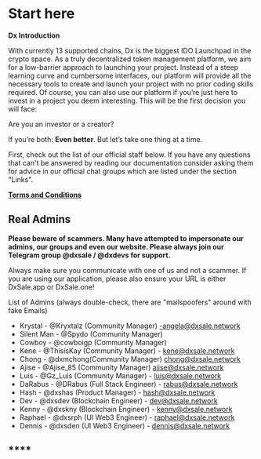 # Start here

**Dx Introduction**

With currently 13 supported chains, Dx is the biggest IDO Launchpad in the crypto space. As a truly decentralized token management platform, we aim for a low-barrier approach to launching your project. Instead of a steep learning curve and cumbersome interfaces, our platform will provide all the necessary tools to create and launch your project with no prior coding skills required. Of course, you can also use our platform if you’re just here to invest in a project you deem interesting. This will be the first decision you will face:

Are you an investor or a creator?

If you’re both: **Even better**. But let’s take one thing at a time.

First, check out the list of our official staff below. If you have any questions that can't be answered by reading our documentation consider asking them for advice in our official chat groups which are listed under the section "Links".

[**Terms and Conditions**](https://dxsale.app/app/termsandconditions)

## **Real Admins**

**Please beware of scammers. Many have attempted to impersonate our admins, our groups and even our website. Please always join our Telegram group @dxsale / @dxdevs for support.**

Always make sure you communicate with one of us and not a scammer. If you are using our application, please also ensure your URL is either DxSale.app or DxSale.one!

List of Admins (always double-check, there are "mailspoofers" around with fake Emails)

* Krystal - @Kryxtalz (Community Manager) -angela@dxsale.network
* Silent Man - @Spydo (Community Manager)
* Cowboy - @cowboigp (Community Manager)
* Kene - @ThisisKay (Community Manager) - kene@dxsale.network
* Chong - @dxmchong(Community Manager) chong@dxsale.network
* Ajise - @Ajise\_85 (Community Manager) ajise@dxsale.network
* Luis - @Gz\_Luis (Community Manager) - luis@dxsale.network
* DaRabus - @DRabus (Full Stack Engineer) - rabus@dxsale.network
* Hash - @dxshas (Product Manager) - hash@dxsale.network
* Dev - @dxsdev (Blockchain Engineer) - dev@dxsale.network
* Kenny - @dxskny (Blockchain Engineer) - kenny@dxsale.network
* Raphael - @dxsrph (UI Web3 Engineer) - raphael@dxsale.network
* Dennis - @dxsden (UI Web3 Engineer) - dennis@dxsale.network

## ****
